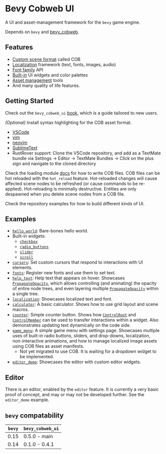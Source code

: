 # Bevy Cobweb UI

A UI and asset-management framework for the `bevy` game engine.

Depends on `bevy` and [bevy_cobweb](https://github.com/UkoeHB/bevy_cobweb).


## Features

- [Custom scene format](bevy_cobweb_ui::loading) called COB
- [Localization](bevy_cobweb_ui::localization) framework (text, fonts, images, audio)
- [Font family](bevy_cobweb_ui::prelude::FontRequest) API
- [Built-in](bevy_cobweb_ui::builtin) UI widgets and color palettes
- [Asset management](bevy_cobweb_ui::assets_ext) tools
- And many quality of life features.


## Getting Started

Check out the `bevy_cobweb_ui` [book](https://ukoehb.github.io/cobweb_book/), which is a guide tailored to new users.

*(Optional)* Install syntax highlighting for the COB asset format.
- [VSCode](https://github.com/UkoeHB/vscode-cob/)
- [vim](https://github.com/UkoeHB/vim-cob/)
- [neovim](https://github.com/FabricSoul/tree-sitter-cobweb)
- [SublimeText](https://github.com/UkoeHB/sublime-cob/)
- RustRover support: Clone the VSCode repository, and add as a TextMate bundle via Settings -> Editor -> TextMate Bundles -> Click on the plus sign and navigate to the cloned directory

Check the loading module [docs](bevy_cobweb_ui::loading) for how to write COB files. COB files can be hot reloaded with the `hot_reload` feature. Hot-reloaded changes will cause affected scene nodes to be refreshed (or cause commands to be re-applied). Hot-reloading is minimally destructive. Entities are only despawned when you delete scene nodes from a COB file.

Check the repository examples for how to build different kinds of UI.


## Examples

- [`hello_world`](https://github.com/UkoeHB/bevy_cobweb_ui/tree/master/examples/hello_world): Bare-bones hello world.
- Built-in widgets:
    - [`checkbox`](https://github.com/UkoeHB/bevy_cobweb_ui/tree/master/examples/checkbox)
    - [`radio_buttons`](https://github.com/UkoeHB/bevy_cobweb_ui/tree/master/examples/radio_buttons)
    - [`slider`](https://github.com/UkoeHB/bevy_cobweb_ui/tree/master/examples/slider)
    - [`scroll`](https://github.com/UkoeHB/bevy_cobweb_ui/tree/master/examples/scroll)
- [`cursors`](https://github.com/UkoeHB/bevy_cobweb_ui/tree/master/examples/cursors): Set custom cursors that respond to interactions with UI elements.
- [`fonts`](https://github.com/UkoeHB/bevy_cobweb_ui/tree/master/examples/fonts): Register new fonts and use them to set text.
- [`help_text`](https://github.com/UkoeHB/bevy_cobweb_ui/tree/master/examples/help_text): Help text that appears on hover. Showcases [`PropagateOpacity`](bevy_cobweb_ui::prelude::PropagateOpacity), which allows controlling (and animating) the opacity of entire node trees, and even layering multiple [`PropagateOpacity`](bevy_cobweb_ui::prelude::PropagateOpacity) within a single tree.
- [`localization`](https://github.com/UkoeHB/bevy_cobweb_ui/tree/master/examples/localization): Showcases localized text and font.
- [`calculator`](https://github.com/UkoeHB/bevy_cobweb_ui/tree/master/examples/calculator): A basic calculator. Shows how to use grid layout and scene macros.
- [`counter`](https://github.com/UkoeHB/bevy_cobweb_ui/tree/master/examples/counter): Simple counter button. Shows how [`ControlRoot`](bevy_cobweb_ui::prelude::ControlRoot) and [`ControlMember`](bevy_cobweb_ui::prelude::ControlMember) can be used to transfer interactions within a widget. Also demonstrates updating text dynamically on the code side.
- [`game_menu`](https://github.com/UkoeHB/bevy_cobweb_ui/tree/master/examples/game_menu): A simple game menu with settings page. Showcases multiple uses of built-in radio buttons, sliders, and drop-downs, localization, non-interactive animations, and how to manage localized image assets using COB files as asset manifests.
    - Not yet migrated to use COB. It is waiting for a dropdown widget to be implemented.
- [`editor_demo`](https://github.com/UkoeHB/bevy_cobweb_ui/tree/master/examples/editor_demo): Showcases the editor with custom editor widgets.


## Editor

There is an editor, enabled by the `editor` feature. It is currently a very basic proof of concept, and may or may not be developed further. See the `editor_demo` example.


## `bevy` compatability

| `bevy` | `bevy_cobweb_ui` |
|-------|-------------------|
| 0.15  | 0.5.0 - main      |
| 0.14  | 0.1.0 - 0.4.1     |
